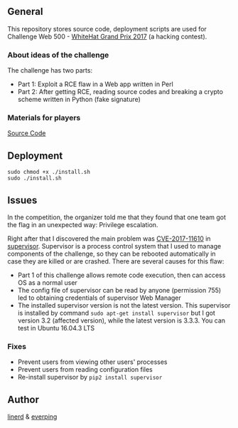 ## General
This repository stores source code, deployment scripts are used for Challenge Web 500 - [WhiteHat Grand Prix 2017](https://ctftime.org/event/543) (a hacking contest).

### About ideas of the challenge
The challenge has two parts:
- Part 1: Exploit a RCE flaw in a Web app written in Perl
- Part 2: After getting RCE, reading source codes and breaking a crypto scheme written in Python (fake signature)

### Materials for players
 [Source Code](problem/src_009c5f7151bd16d9565da90324d6e12ca4d84550.zip)

## Deployment
```shell
sudo chmod +x ./install.sh
sudo ./install.sh
```

## Issues
In the competition, the organizer told me that they found that one team got the flag in an unexpected way: Privilege escalation.

Right after that I discovered the main problem was [CVE-2017-11610](https://github.com/Supervisor/supervisor/issues/964) in [supervisor](http://supervisord.org/). Supervisor is a process control system that I used to manage components of the challenge, so they can be rebooted automatically in case they are killed or are crashed. There are several causes for this flaw:
- Part 1 of this challenge allows remote code execution, then can access OS as a normal user
- The config file of supervisor can be read by anyone (permission 755) led to obtaining credentials of supervisor Web Manager
- The installed supervisor version is not the latest version. This supervisor is installed by command `sudo apt-get install supervisor` but I got version 3.2 (affected version), while the latest version is 3.3.3. You can test in Ubuntu 16.04.3 LTS

### Fixes 
- Prevent users from viewing other users' processes
- Prevent users from reading configuration files
- Re-install supervisor by `pip2 install supervisor`

## Author 
[linerd](https://github.com/linerd0196) & [everping](https://twitter.com/everping)
